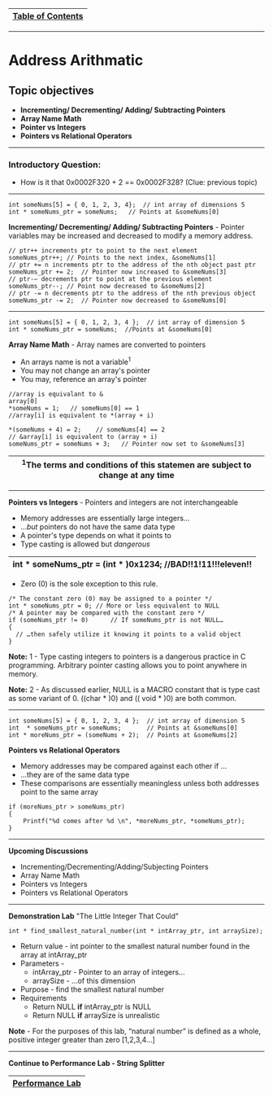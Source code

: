 |[Table of Contents](/00-Table-of-Contents.md)|
|---|

---

# Address Arithmatic

## Topic objectives

* **Incrementing/ Decrementing/ Adding/ Subtracting Pointers**
* **Array Name Math**
* **Pointer vs Integers**
* **Pointers vs Relational Operators**




---

### Introductory Question: 

* How is it that 0x0002F320 + 2 == 0x0002F328? (Clue: previous topic)





---

``` 
int someNums[5] = { 0, 1, 2, 3, 4};  // int array of dimensions 5
int * someNums_ptr = someNums;   // Points at &someNums[0]
```

**Incrementing/ Decrementing/ Adding/ Subtracting Pointers** - Pointer variables may be increased and decreased to modify a memory address.

```
// ptr++ increments ptr to point to the next element 
someNums_ptr++;	// Points to the next index, &someNums[1]
// ptr += n increments ptr to the address of the nth object past ptr
someNums_ptr += 2;	// Pointer now increased to &someNums[3]
// ptr-– decrements ptr to point at the previous element
someNums_ptr--;	// Point now decreased to &someNums[2]
// ptr -= n decrements ptr to the address of the nth previous object
someNums_ptr -= 2;	// Pointer now decreased to &someNums[0]
```

---

```
int someNums[5] = { 0, 1, 2, 3, 4 };  // int array of dimension 5
int * someNums_ptr = someNums;  //Points at &someNums[0]
```

**Array Name Math** - Array names are converted to pointers
 * An arrays name is not a variable<sup>1</sup>
 * You may not change an array's pointer
 * You may, reference an array's pointer

```
//array is equivalant to &
array[0]
*someNums = 1;   // someNums[0] == 1
//array[i] is equivalent to *(array + i)

*(someNums + 4) = 2;    // someNums[4] == 2
// &array[i] is equivalent to (array + i)
someNums_ptr = someNums + 3;   // Pointer now set to &someNums[3]

```

| <sup>1</sup>The terms and conditions of this statemen are subject to change at any time |
|-----------------------------------------------------------------------------------------|
 
---

**Pointers vs Integers** - Pointers and integers are not interchangeable
  * Memory addresses are essentially large integers...
  * ...*but* pointers do not have the same data type
  * A pointer's type depends on what it points to
  * Type casting is allowed but *dangerous*
  
  |int * someNums_ptr = (int * )0x1234;   //BAD!!1!11!!!eleven!! |
  |--------------------------------------------------------------|
  
  * Zero (0) is the sole exception to this rule.
  
  ```
  /* The constant zero (0) may be assigned to a pointer */
int * someNums_ptr = 0;	// More or less equivalent to NULL
/* A pointer may be compared with the constant zero */
if (someNums_ptr != 0)		// If someNums_ptr is not NULL…
{
    // …then safely utilize it knowing it points to a valid object
}

```

**Note:** 1 - Type casting integers to pointers is a dangerous practice in C programming.  Arbitrary pointer casting allows you to point anywhere in memory.

**Note:** 2 - As discussed earlier, NULL is a MACRO constant that is type cast as some variant of 0. ((char * )0) and (( void * )0) are both common.

---

```
int someNums[5] = { 0, 1, 2, 3, 4 };  // int array of dimension 5
int  * someNums_ptr = someNums;       // Points at &someNums[0]
int * moreNums_ptr = (someNums + 2);  // Points at &someNums[2]
```

**Pointers vs Relational Operators**
  * Memory addresses may be compared against each other if ...
  * ...they are of the same data type
  * These comparisons are essentially meaningless unless both addresses point to the same array
  
  ```
  if (moreNums_ptr > someNums_ptr)
  {
      Printf("%d comes after %d \n", *moreNums_ptr, *someNums_ptr);
  }
  ```
  
  ---
  
  **Upcoming Discussions**
  * Incrementing/Decrementing/Adding/Subjecting Pointers
  * Array Name Math
  * Pointers vs Integers
  * Pointers vs Relational Operators
    
  ---
  
  **Demonstration Lab**
  "The Little Integer That Could"
  ```
  int * find_smallest_natural_number(int * intArray_ptr, int arraySize);
  ```
 * Return value - int pointer to the smallest natural number found in the array at intArray_ptr
 * Parameters - 
   * intArray_ptr - Pointer to an array of integers...
   * arraySize - ...of this dimension
 * Purpose - find the smallest natural number
 * Requirements
   * Return NULL **if** intArray_ptr is NULL
   * Return NULL **if** arraySize is unrealistic
   
 **Note** - For the purposes of this lab, “natural number” is defined as a whole, positive integer greater than zero [1,2,3,4…]
 
 ---
 
 **Continue to Performance Lab - String Splitter**

|[Performance Lab](/11_Pointers_Arrays/performance_labs/PerLab_string_Spltter.md)|
|---|
